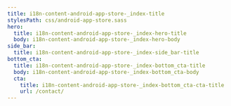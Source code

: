 ```yaml
---
title: i18n-content-android-app-store-_index-title
stylesPath: css/android-app-store.sass
hero:
  title: i18n-content-android-app-store-_index-hero-title
  body: i18n-content-android-app-store-_index-hero-body
side_bar:
  title: i18n-content-android-app-store-_index-side_bar-title
bottom_cta:
  title: i18n-content-android-app-store-_index-bottom_cta-title
  body: i18n-content-android-app-store-_index-bottom_cta-body
  cta:
    title: i18n-content-android-app-store-_index-bottom_cta-cta-title
    url: /contact/
---
```

